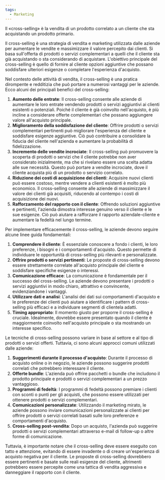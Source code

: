 ```yaml
---
tags:
  - Marketing
---
```

Il «cross-selling» è la vendita di un prodotto correlato a un cliente che sta acquistando un prodotto primario. 

Il cross-selling è una strategia di vendita e marketing utilizzata dalle aziende per aumentare le vendite e massimizzare il valore percepito dai clienti.
Si basa sull'offerta di prodotti o servizi complementari a quelli che il cliente sta già acquistando o sta considerando di acquistare.
L'obiettivo principale del cross-selling è quello di fornire al cliente opzioni aggiuntive che possano soddisfare ulteriori esigenze o completare l'esperienza d'acquisto.

Nel contesto delle attività di vendita, il cross-selling è una pratica dirompente e redditizia che può portare a numerosi vantaggi per le aziende. Ecco alcuni dei principali benefici del cross-selling:
1. **Aumento delle entrate**: Il cross-selling consente alle aziende di aumentare le loro entrate vendendo prodotti o servizi aggiuntivi ai clienti esistenti o potenziali. Poiché il cliente è già coinvolto nell'acquisto, è più incline a considerare offerte complementari che possano aggiungere valore all'acquisto principale.
2. **Miglioramento della soddisfazione del cliente**: Offrire prodotti o servizi complementari pertinenti può migliorare l'esperienza del cliente e soddisfare esigenze aggiuntive. Ciò può contribuire a consolidare la fiducia del cliente nell'azienda e aumentare la probabilità di fidelizzazione.
3. **Incremento delle vendite incrociate**: Il cross-selling può promuovere la scoperta di prodotti o servizi che il cliente potrebbe non aver considerato inizialmente, ma che si rivelano essere una scelta adatta alle sue necessità. Questo può portare a vendite incrociate, dove il cliente acquista più di un prodotto o servizio correlato.
4. **Riduzione dei costi di acquisizione dei clienti**: Acquisire nuovi clienti può essere costoso, mentre vendere a clienti esistenti è molto più economico. Il cross-selling consente alle aziende di massimizzare il valore dei clienti già acquisiti, riducendo al contempo i costi di acquisizione dei nuovi.
5. **Rafforzamento del rapporto con il cliente**: Offrendo soluzioni aggiuntive e pertinenti, l'azienda dimostra interesse genuino verso il cliente e le sue esigenze. Ciò può aiutare a rafforzare il rapporto aziendale-cliente e aumentare la fedeltà nel lungo termine.

Per implementare efficacemente il cross-selling, le aziende devono seguire alcune linee guida fondamentali:

1. **Comprendere il cliente**: È essenziale conoscere a fondo i clienti, le loro preferenze, i bisogni e i comportamenti d'acquisto. Questo permette di individuare le opportunità di cross-selling più rilevanti e personalizzate.
2. **Offrire prodotti o servizi pertinenti**: Le proposte di cross-selling devono essere strettamente correlate all'acquisto principale del cliente e soddisfare specifiche esigenze o interessi.
3. **Comunicazione efficace**: La comunicazione è fondamentale per il successo del cross-selling. Le aziende devono presentare i prodotti o servizi aggiuntivi in modo chiaro, attrattivo e convincente, evidenziandone i vantaggi.
4. **Utilizzare dati e analisi**: L'analisi dei dati sui comportamenti d'acquisto e le preferenze dei clienti può aiutare a identificare i pattern di cross-selling più efficaci e a individuare segmenti di clientela adatti.
5. **Timing appropriato**: Il momento giusto per proporre il cross-selling è cruciale. Idealmente, dovrebbe essere presentato quando il cliente è maggiormente coinvolto nell'acquisto principale o sta mostrando un interesse specifico.

Le tecniche di cross-selling possono variare in base al settore e al tipo di prodotti o servizi offerti. Tuttavia, ci sono alcuni approcci comuni utilizzati dalle aziende:

1. **Suggerimenti durante il processo d'acquisto**: Durante il processo di acquisto online o in negozio, le aziende possono suggerire prodotti correlati che potrebbero interessare il cliente.
2. **Offerte bundle**: L'azienda può offrire pacchetti o bundle che includono il prodotto principale e prodotti o servizi complementari a un prezzo vantaggioso.
3. **Programmi di fedeltà**: I programmi di fedeltà possono premiare i clienti con sconti o punti per gli acquisti, che possono essere utilizzati per ottenere prodotti o servizi complementari.
4. **Comunicazioni personalizzate**: Utilizzando il marketing mirato, le aziende possono inviare comunicazioni personalizzate ai clienti per offrire prodotti o servizi correlati basati sulle loro preferenze e comportamenti d'acquisto.
5. **Cross-selling post-vendita**: Dopo un acquisto, l'azienda può suggerire prodotti o servizi complementari attraverso e-mail di follow-up o altre forme di comunicazione.

Tuttavia, è importante notare che il cross-selling deve essere eseguito con tatto e attenzione, evitando di essere invadente o di creare un'esperienza di acquisto negativa per il cliente. Le proposte di cross-selling dovrebbero essere pertinenti e basate sulle reali esigenze del cliente, altrimenti potrebbero essere percepite come una tattica di vendita aggressiva e danneggiare il rapporto con il cliente.